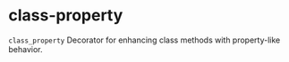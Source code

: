 # class-property

`class_property` Decorator for enhancing class methods with property-like behavior.

